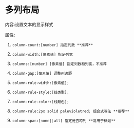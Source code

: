 # 多列布局

内容:设置文本的显示样式

属性:

1. `column-count:[number] 指定列数 **推荐**`

2. `column-width:[像素值] 指定列宽`

3. `columns:[number] [像素值] 指定列数和列宽，不推荐`

4. `column-gap:[像素值] 调整列边距`

5. `column-rule-width:[像素值];`

6. `column-rule-style:[线类型];`

7. `column-rule-color:[线颜色];`

8. `column-rule:2px solid palevioletred; 组合式写法 **推荐**`

9. `column-span:[none||all] 指定是否跨列 **常用于标题**`
   
   


